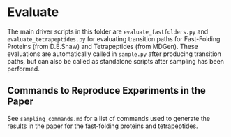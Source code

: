 # Evaluate
The main driver scripts in this folder are ```evaluate_fastfolders.py``` and ```evaluate_tetrapeptides.py``` for evaluating transition paths for Fast-Folding Proteins (from D.E.Shaw) and Tetrapeptides (from MDGen). These evaluations are automatically called in ```sample.py``` after producing transition paths, but can also be called as standalone scripts after sampling has been performed.

## Commands to Reproduce Experiments in the Paper
See ```sampling_commands.md``` for a list of commands used to generate the results in the paper for the fast-folding proteins and tetrapeptides.


